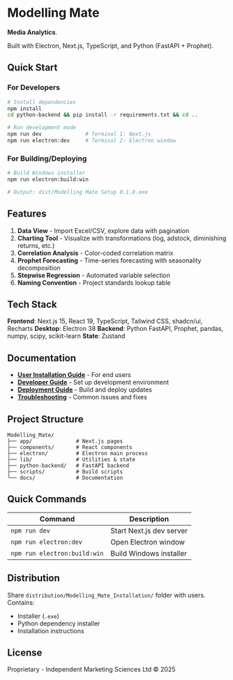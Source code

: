 # Modelling Mate

**Media Analytics**.

Built with Electron, Next.js, TypeScript, and Python (FastAPI + Prophet).

## Quick Start

### For Developers

```bash
# Install dependencies
npm install
cd python-backend && pip install -r requirements.txt && cd ..

# Run development mode
npm run dev              # Terminal 1: Next.js
npm run electron:dev     # Terminal 2: Electron window
```

### For Building/Deploying

```bash
# Build Windows installer
npm run electron:build:win

# Output: dist/Modelling Mate Setup 0.1.0.exe
```

## Features

1. **Data View** - Import Excel/CSV, explore data with pagination
2. **Charting Tool** - Visualize with transformations (log, adstock, diminishing returns, etc.)
3. **Correlation Analysis** - Color-coded correlation matrix
4. **Prophet Forecasting** - Time-series forecasting with seasonality decomposition
5. **Stepwise Regression** - Automated variable selection
6. **Naming Convention** - Project standards lookup table

## Tech Stack

**Frontend**: Next.js 15, React 19, TypeScript, Tailwind CSS, shadcn/ui, Recharts
**Desktop**: Electron 38
**Backend**: Python FastAPI, Prophet, pandas, numpy, scipy, scikit-learn
**State**: Zustand

## Documentation

- **[User Installation Guide](docs/user-guides/INSTALLATION_GUIDE.md)** - For end users
- **[Developer Guide](docs/development/GETTING_STARTED.md)** - Set up development environment
- **[Deployment Guide](docs/development/DEPLOYMENT.md)** - Build and deploy updates
- **[Troubleshooting](docs/development/TROUBLESHOOTING.md)** - Common issues and fixes

## Project Structure

```
Modelling_Mate/
├── app/              # Next.js pages
├── components/       # React components
├── electron/         # Electron main process
├── lib/              # Utilities & state
├── python-backend/   # FastAPI backend
├── scripts/          # Build scripts
└── docs/             # Documentation
```

## Quick Commands

| Command | Description |
|---------|-------------|
| `npm run dev` | Start Next.js dev server |
| `npm run electron:dev` | Open Electron window |
| `npm run electron:build:win` | Build Windows installer |

## Distribution
    
Share `distribution/Modelling_Mate_Installation/` folder with users. Contains:
- Installer (`.exe`)
- Python dependency installer
- Installation instructions

## License

Proprietary - Independent Marketing Sciences Ltd © 2025
